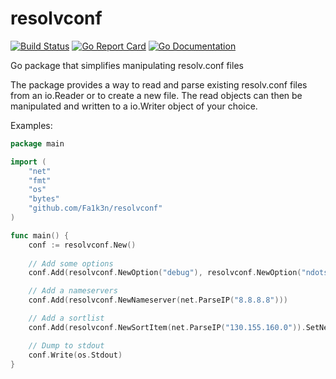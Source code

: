 # resolvconf

[![Build Status](https://travis-ci.org/fa1k3n/resolvconf.svg?branch=master)](https://travis-ci.org/fa1k3n/resolvconf) [![Go Report Card](https://goreportcard.com/badge/github.com/fa1k3n/resolvconf)](https://goreportcard.com/report/github.com/fa1k3n/resolvconf) [![Go Documentation](https://godoc.org/github.com/fa1k3n/resolvconf?status.svg)](https://godoc.org/github.com/fa1k3n/resolvconf)

Go package that simplifies manipulating resolv.conf files

The package provides a way to read and parse existing resolv.conf files from an io.Reader or to create a new file. The read objects can then be manipulated and written to a io.Writer object of your choice. 

Examples:

```go
package main

import (
	"net"
	"fmt"
	"os"
	"bytes"
	"github.com/Fa1k3n/resolvconf"
)

func main() {
	conf := resolvconf.New()
	
	// Add some options
	conf.Add(resolvconf.NewOption("debug"), resolvconf.NewOption("ndots").Set(3))

	// Add a nameservers
	conf.Add(resolvconf.NewNameserver(net.ParseIP("8.8.8.8")))

	// Add a sortlist
	conf.Add(resolvconf.NewSortItem(net.ParseIP("130.155.160.0")).SetNetmask("255.255.240.0"))

	// Dump to stdout
	conf.Write(os.Stdout)
}
```
